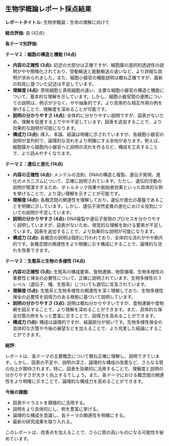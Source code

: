 ## 生物学概論レポート採点結果

**レポートタイトル:** 生物学概論：生命の理解に向けて

**総合評価:** 良 (42点)


**各テーマ別評価:**

**テーマ１：細胞の構造と機能 (14点)**

* **内容の正確性 (3点):**  記述の大部分は正確ですが、細胞膜の選択的透過性の説明がやや簡略化されており、受動輸送と能動輸送の違いなど、より詳細な説明が求められました。また、細胞小器官の機能説明は概ね正確ですが、最新の知見に基づいた記述は不足しています。
* **理解度 (4点):** 原核細胞と真核細胞の違い、主要な細胞小器官の構造と機能について、基本的な理解を示しています。しかし、細胞小器官間の連携についての説明は、例示が少なく、やや抽象的です。より具体的な相互作用の例を挙げることで、理解度を深めることが可能です。
* **説明の分かりやすさ (4点):** 全体的に分かりやすい説明ですが、図表がないため、理解を促進する上でやや不足しています。図表を追加することで、より効果的な説明が可能になります。
* **構成力 (3点):** 導入、本論、結論は明確に示されていますが、各細胞小器官の説明が並列的で、論理的な流れをより明確にする余地があります。例えば、細胞膜から細胞内小器官へと説明の流れを作るなど、構成を工夫することで、より読みやすくなります。


**テーマ２：遺伝と進化 (14点)**

* **内容の正確性 (4点):** メンデルの法則、DNAの構造と複製、遺伝子発現、進化のメカニズムについて、正確に説明されています。ただし、遺伝的浮動の説明が簡潔すぎるため、ボトルネック効果や創始者効果といった具体的な例を挙げることで、より深い理解を示すことが可能です。
* **理解度 (4点):** 各概念間の関連性を理解しており、遺伝が進化の基盤であることを明確に示しています。しかし、遺伝子突然変異の進化における役割についての説明が不足しています。
* **説明の分かりやすさ (4点):** DNA複製や遺伝子発現のプロセスを分かりやすく説明していますが、図表がないため、視覚的な理解を助ける要素が不足しています。図表を追加することで、より効果的な説明が可能になります。
* **構成力 (2点):** 各概念の説明は個別に行われており、全体的な流れがやや断片的です。各概念間の関連性をより明確に示す構成にすることで、論理的な流れを改善できます。


**テーマ３：生態系と生物の多様性 (14点)**

* **内容の正確性 (5点):** 生態系の構成要素、食物連鎖、物質循環、生物多様性の重要性と保全の必要性について、正確に説明されています。生物多様性の３レベル（遺伝子、種、生態系）についても適切に言及されています。
* **理解度 (5点):** 生態系と生物多様性の関連性を深く理解しており、生物多様性保全の必要性を説得力のある根拠に基づいて説明しています。
* **説明の分かりやすさ (3点):** 説明は概ね分かりやすいですが、食物連鎖や食物網を図示することで、より理解を深めることができます。また、具体的な保全対策の例をもっと豊富に示すことで、説得力を高めることができます。
* **構成力 (1点):** 構成は論理的ですが、結論部分が弱いです。生物多様性保全の具体的な方策や今後の展望などを加えることで、より充実した結論にすることができます。


**総評:**

レポートは、各テーマの主要概念について概ね正確に理解し、説明できています。しかし、図表の不足や、説明の深さ、論理的な構成の改善など、さらなる質の向上が期待されます。特に、図表を効果的に活用することで、理解度と説明の分かりやすさが大きく向上するでしょう。また、各テーマにおける概念間の関連性をより明確に示すことで、論理的な構成力を高めることができます。


**今後の課題:**

* 図表やイラストを積極的に活用する。
* 説明をより具体的にし、例を豊富に挙げる。
* 論理的な構成を意識し、各テーマの関連性を明確にする。
* 最新の研究成果を取り入れる。


このレポートは、改善点を加えることで、さらに質の高いものになる可能性を秘めています。
